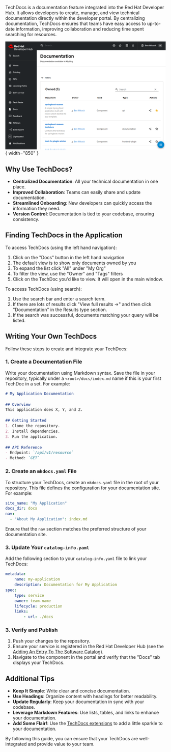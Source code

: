 TechDocs is a documentation feature integrated into the Red Hat Developer Hub. It allows developers to create, manage, and view technical documentation directly within the developer portal. By centralizing documentation, TechDocs ensures that teams have easy access to up-to-date information, improving collaboration and reducing time spent searching for resources.

![A TechDocs List in RHDH](./images/rhdh-techdocs.png){ width="850" }

## Why Use TechDocs?

* **Centralized Documentation**: All your technical documentation in one place.
* **Improved Collaboration**: Teams can easily share and update documentation.
* **Streamlined Onboarding**: New developers can quickly access the information they need.
* **Version Control**: Documentation is tied to your codebase, ensuring consistency.

## Finding TechDocs in the Application

To access TechDocs (using the left hand navigation):

1. Click on the "Docs" button in the left hand navigation
1. The default view is to show only documents owned by you
1. To expand the list click "All" under "My Org"
1. To filter the view, use the "Owner" and "Tags" filters
1. Click on the TechDoc you'd like to view. It will open in the main window.

To access TechDocs (using search):

1. Use the search bar and enter a search term.
1. If there are lots of results click "View full results ->" and then click "Documentation" in the Results type section.
1. If the search was successful, documents matching your query will be listed.

## Writing Your Own TechDocs

Follow these steps to create and integrate your TechDocs:

### 1. Create a Documentation File

Write your documentation using Markdown syntax. Save the file in your repository, typically under a `<root>/docs/index.md` name if this is your first TechDoc in a set. For example:

```markdown
# My Application Documentation

## Overview
This application does X, Y, and Z.

## Getting Started
1. Clone the repository.
2. Install dependencies.
3. Run the application.

## API Reference
- Endpoint: `/api/v1/resource`
- Method: `GET`
```

### 2. Create an `mkdocs.yaml` File

To structure your TechDocs, create an `mkdocs.yaml` file in the root of your repository. This file defines the configuration for your documentation site. For example:

```yaml
site_name: "My Application"
docs_dir: docs
nav:
  - "About My Application": index.md
```

Ensure that the `nav` section matches the preferred structure of your documentation site.

### 3. Update Your `catalog-info.yaml`

Add the following section to your `catalog-info.yaml` file to link your TechDocs:

```yaml
metadata:
    name: my-application
    description: Documentation for My Application
spec:
    type: service
    owner: team-name
    lifecycle: production
    links:
        - url: ./docs
```

### 3. Verify and Publish

1. Push your changes to the repository.
1. Ensure your service is registered in the Red Hat Developer Hub (see the [Adding An Entry To The Software Catalog](catalogs.md#adding-an-entry-to-the-software-catalog)).
1. Navigate to the component in the portal and verify that the "Docs" tab displays your TechDocs.

## Additional Tips

* **Keep It Simple**: Write clear and concise documentation.
* **Use Headings**: Organize content with headings for better readability.
* **Update Regularly**: Keep your documentation in sync with your codebase.
* **Leverage Markdown Features**: Use lists, tables, and links to enhance your documentation.
* **Add Some Flair!**: Use the [TechDocs extensions](extensions.md) to add a little sparkle to your documentation.

By following this guide, you can ensure that your TechDocs are well-integrated and provide value to your team.

